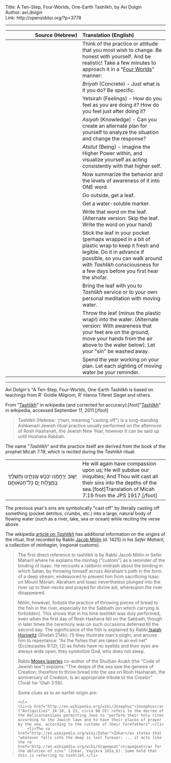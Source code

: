 <html>
<head></head>
<body>
Title: A Ten-Step, Four-Worlds, One-Earth Tashlikh, by Avi Dolgin<br />
Author: avi.dolgin<br />
Link: http://opensiddur.org/?p=3778
<p />
<hr />

<table style="margin-left: auto;margin-right: auto;" class="draggable">
<thead><tr><th id="x" style="text-align: right;">Source (Hebrew)</th><th style="text-align: left;">Translation (English)</th></tr></thead>
<tbody>
<tr><td style="vertical-align:top;" width="46%">
<div class="liturgy"><span lang="he">

</span></div></td>
 
<td style="vertical-align:top;" width="53%">
<div class="english">
Think of the practice or attitude that you most wish to change. Be honest with yourself. And be realistic!
Take a few minutes to approach it in a "<a href="http://en.wikipedia.org/wiki/Four_worlds">Four Worlds</a>" manner:
</div></td></tr>


<tr><td style="vertical-align:top;" width="46%">
<div class="liturgy"><span lang="he">

</span></div></td>
 
<td style="vertical-align:top;" width="53%">
<div class="english">
<em>Briyah</em> (Concrete) - Just what is it you do? Be specific.
</div></td></tr>


<tr><td style="vertical-align:top;" width="46%">
<div class="liturgy"><span lang="he">

</span></div></td>
 
<td style="vertical-align:top;" width="53%">
<div class="english">
Yetsirah</em> (Feelings) - How do you feel as you are doing it? How do you feel just after doing it?
</div></td></tr>


<tr><td style="vertical-align:top;" width="46%">
<div class="liturgy"><span lang="he">

</span></div></td>
 
<td style="vertical-align:top;" width="53%">
<div class="english">
<em>Asiyah</em> (Knowledge) - Can you create an alternate plan for yourself to analyze the situation and change the response?
</div></td></tr>


<tr><td style="vertical-align:top;" width="46%">
<div class="liturgy"><span lang="he">

</span></div></td>
 
<td style="vertical-align:top;" width="53%">
<div class="english">
<em>Atsilut</em> (Being) - Imagine the Higher Power within, and visualize yourself as acting consistently with that higher self.
</div></td></tr>


<tr><td style="vertical-align:top;" width="46%">
<div class="liturgy"><span lang="he">

</span></div></td>
 
<td style="vertical-align:top;" width="53%">
<div class="english">
Now summarize the behavior and the levels of awareness of it into ONE word.
</div></td></tr>


<tr><td style="vertical-align:top;" width="46%">
<div class="liturgy"><span lang="he">

</span></div></td>
 
<td style="vertical-align:top;" width="53%">
<div class="english">
Go outside, get a leaf.
</div></td></tr>


<tr><td style="vertical-align:top;" width="46%">
<div class="liturgy"><span lang="he">

</span></div></td>
 
<td style="vertical-align:top;" width="53%">
<div class="english">
Get a water-soluble marker.
</div></td></tr>


<tr><td style="vertical-align:top;" width="46%">
<div class="liturgy"><span lang="he">

</span></div></td>
 
<td style="vertical-align:top;" width="53%">
<div class="english">
Write that word on the leaf. (Alternate version: Skip the leaf. Write the word on your hand)
</div></td></tr>


<tr><td style="vertical-align:top;" width="46%">
<div class="liturgy"><span lang="he">

</span></div></td>
 
<td style="vertical-align:top;" width="53%">
<div class="english">
Stick the leaf in your pocket (perhaps wrapped in a bit of plastic wrap to keep it fresh and legible. Do it in advance if possible, so you can walk around with <em>Tashlikh</em> consciousness for a few days before you first hear the shofar.
</div></td></tr>


<tr><td style="vertical-align:top;" width="46%">
<div class="liturgy"><span lang="he">

</span></div></td>
 
<td style="vertical-align:top;" width="53%">
<div class="english">
Bring the leaf with you to <em>Tashlikh</em> service or to your own personal meditation with moving water.
</div></td></tr>


<tr><td style="vertical-align:top;" width="46%">
<div class="liturgy"><span lang="he">

</span></div></td>
 
<td style="vertical-align:top;" width="53%">
<div class="english">
Throw the leaf (minus the plastic wrap!) into the water. (Alternate version: With awareness that your feet are on the ground, move your hands from the air above to the water below). Let your "sin" be washed away.
</div></td></tr>


<tr><td style="vertical-align:top;" width="46%">
<div class="liturgy"><span lang="he">

</span></div></td>
 
<td style="vertical-align:top;" width="53%">
<div class="english">
Spend the year working on your plan. Let each sighting of moving water be your reminder.
</div></td></tr>
</tbody></table>

<hr />

Avi Dolgin's "A Ten-Step, Four-Worlds, One-Earth Tashlikh is based on teachings from R' Goldie Milgrom, R' Hanna Tiferet Siegel and others.

From "<a href="http://en.wikipedia.org/wiki/Tashlikh">Tashlikh</a>" in wikipedia (and corrected for accuracy):[foot]"<a href="http://en.wikipedia.org/wiki/Tashlikh">Tashlikh</a>" in wikipedia, accessed September 11, 2011.[/foot]

<blockquote>Tashlikh (Hebrew: תשליך‎, meaning "casting off") is a long-standing Ashkenazi Jewish ritual practice usually performed on the afternoon of Rosh Hashanah, the Jewish New Year, however it can be said up until Hoshana Rabbah.</blockquote>

The name "<em>Tashlikh</em>" and the practice itself are derived from the book of the prophet Micah 7:19, which is recited during the <em>Tashlikh</em> ritual:

<table style="margin-left: auto;margin-right: auto;">
<tbody>
<tr>
<td width="46%">
<div class="liturgy"><span lang="he">
יָשׁ֣וּב יְרַֽחֲמֵ֔נוּ 
יִכְבֹּ֖שׁ עֲוֹֽנֹתֵ֑ינוּ 
וְתַשְׁלִ֛יךְ בִּמְצֻלֹ֥ות יָ֖ם כָּל־חַטֹּאותָֽם׃
</span></div></td>
 
<td width="53%"><div class="english">
He will again have compassion upon us;
He will subdue our iniquities;
And Thou wilt cast all their sins into the depths of the sea.[foot]Translation of Micah 7:19 from the JPS 1917.[/foot]
</td></tr>
</tbody></table>

The previous year's sins are symbolically "cast off" by literally casting off something (pocket detritus, crumbs, etc.) into a large, natural body of flowing water (such as a river, lake, sea or ocean) while reciting the verse above.

The wikipedia <a href="http://en.wikipedia.org/wiki/Tashlikh">article on <em>Tashlikh</em></a> has additional information on the origins of the ritual, first recorded by Rabbi <a href="http://en.wikipedia.org/wiki/Jacob_M%C3%B6lin">Jacob Mölin</a> (d. 1425) in his <em>Sefer Maharil</em>, a collection of <em>minhagim</em>, (regional customs).

<blockquote>The first direct reference to tashlikh is by Rabbi Jacob Mölin in Sefer Maharil where he explains the minhag ("custom") as a reminder of the binding of Isaac. He recounts a rabbinic midrash about the binding in which Satan, by throwing himself across Abraham's path in the form of a deep stream, endeavored to prevent him from sacrificing Isaac on Mount Moriah. Abraham and Isaac nevertheless plunged into the river up to their necks and prayed for divine aid, whereupon the river disappeared.

Mölin, however, forbids the practice of throwing pieces of bread to the fish in the river, especially on the Sabbath (on which carrying is forbidden). This shows that in his time <em>tashlikh</em> was duly performed, even when the first day of Rosh Hashana fell on the Sabbath, though in later times the ceremony was on such occasions deferred till the second day. The significance of the fish is explained by Rabbi<a href="http://en.wikipedia.org/wiki/Isaiah_Horowitz"> Isaiah Horowitz</a> (Shelah 214b): (1) they illustrate man's plight, and arouse him to repentance: "As the fishes that are taken in an evil net" (Ecclesiastes 9:12); (2) as fishes have no eyelids and their eyes are always wide open, they symbolize God, who does not sleep.

Rabbi <a href="http://en.wikipedia.org/wiki/Moses_Isserles">Moses Isserles</a> co-author of the Shulḥan Arukh (the "Code of Jewish law") explains: "The deeps of the sea saw the genesis of Creation; therefore to throw bread into the sea on Rosh Hashanah, the anniversary of Creation, is an appropriate tribute to the Creator" (Torat ha-'Olah 3:56).

Some clues as to an earlier origin are:

    <ul>
    <li><a href="http://en.wikipedia.org/wiki/Josephus">Josephus</a> ("Antiquities" 14:10, § 23, circa 94 CE) refers to the decree of the Halicarnassians permitting Jews to "perform their holy rites according to the Jewish laws and to have their places of prayer by the sea, according to the customs of their forefathers".</li>
        <li>The <a href="http://en.wikipedia.org/wiki/Zohar">Zohar</a> states that "whatever falls into the deep is lost forever; ... it acts like the <a href="http://en.wikipedia.org/wiki/Scapegoat">scapegoat</a> for the ablution of sins" (Zohar, Vayikra 101a,b). Some hold that this is referring to tashlikh.</li>
</ul>
</blockquote>
</body>
</html>